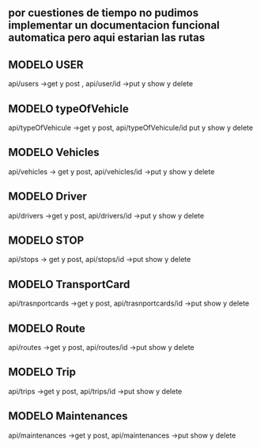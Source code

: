 ## por cuestiones de tiempo no pudimos implementar un documentacion funcional automatica pero aqui estarian las rutas

## MODELO USER
api/users ->get y post ,
api/user/id ->put y show y delete

## MODELO typeOfVehicle
api/typeOfVehicule ->get y post,
api/typeOfVehicule/id put y show y delete

## MODELO Vehicles 
api/vehicles -> get y post,
api/vehicles/id ->put y show y delete

## MODELO Driver
api/drivers ->get y post,
api/drivers/id ->put y show y delete

## MODELO STOP
api/stops -> get y post,
api/stops/id ->put show y delete

## MODELO TransportCard
api/trasnportcards ->get y post,
api/trasnportcards/id ->put show y delete

## MODELO Route
api/routes ->get y post,
api/routes/id ->put show y delete


## MODELO Trip 
api/trips  ->get y post,
api/trips/id ->put show y delete

## MODELO Maintenances
api/maintenances ->get y post,
api/maintenances ->put show y delete
